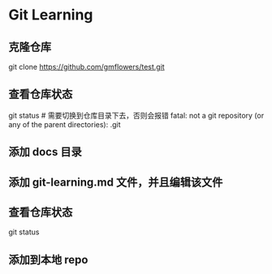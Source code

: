 # Git Learning

## 克隆仓库
git clone https://github.com/gmflowers/test.git

## 查看仓库状态
git status # 需要切换到仓库目录下去，否则会报错 fatal: not a git repository (or any of the parent directories): .git

## 添加 docs 目录

## 添加 git-learning.md 文件，并且编辑该文件

## 查看仓库状态
git status

## 添加到本地 repo